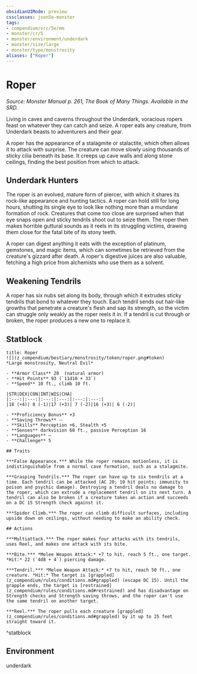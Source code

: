 ```yaml
---
obsidianUIMode: preview
cssclasses: json5e-monster
tags:
- compendium/src/5e/mm
- monster/cr/5
- monster/environment/underdark
- monster/size/large
- monster/type/monstrosity
aliases: ["Roper"]
---
```

# Roper
*Source: Monster Manual p. 261, The Book of Many Things. Available in the SRD.*  

Living in caves and caverns throughout the Underdark, voracious ropers feast on whatever they can catch and seize. A roper eats any creature, from Underdark beasts to adventurers and their gear.

A roper has the appearance of a stalagmite or stalactite, which often allows it to attack with surprise. The creature can move slowly using thousands of sticky cilia beneath its base. It creeps up cave walls and along stone ceilings, finding the best position from which to attack.

## Underdark Hunters

The roper is an evolved, mature form of piercer, with which it shares its rock-like appearance and hunting tactics. A roper can hold still for long hours, shutting its single eye to look like nothing more than a mundane formation of rock. Creatures that come too close are surprised when that eye snaps open and sticky tendrils shoot out to seize them. The roper then makes horrible guttural sounds as it reels in its struggling victims, drawing them close for the fatal bite of its stony teeth.

A roper can digest anything it eats with the exception of platinum, gemstones, and magic items, which can sometimes be retrieved from the creature's gizzard after death. A roper's digestive juices are also valuable, fetching a high price from alchemists who use them as a solvent.

## Weakening Tendrils

A roper has six nubs set along its body, through which it extrudes sticky tendrils that bond to whatever they touch. Each tendril sends out hair-like growths that penetrate a creature's flesh and sap its strength, so the victim can struggle only weakly as the roper reels it in. If a tendril is cut through or broken, the roper produces a new one to replace it.

## Statblock

```ad-statblock
title: Roper
![](z_compendium/bestiary/monstrosity/token/roper.png#token)
*Large monstrosity, Neutral Evil*

- **Armor Class** 20  (natural armor)
- **Hit Points** 93 (`11d10 + 33`)
- **Speed** 10 ft., climb 10 ft.

|STR|DEX|CON|INT|WIS|CHA|
|:---:|:---:|:---:|:---:|:---:|:---:|
|18 (+4)| 8 (-1)|17 (+3)| 7 (-2)|16 (+3)| 6 (-2)|

- **Proficiency Bonus** +3
- **Saving Throws** ⏤
- **Skills** Perception +6, Stealth +5
- **Senses** darkvision 60 ft., passive Perception 16
- **Languages** —
- **Challenge** 5

## Traits

***False Appearance.*** While the roper remains motionless, it is indistinguishable from a normal cave formation, such as a stalagmite.

***Grasping Tendrils.*** The roper can have up to six tendrils at a time. Each tendril can be attacked (AC 20; 10 hit points; immunity to poison and psychic damage). Destroying a tendril deals no damage to the roper, which can extrude a replacement tendril on its next turn. A tendril can also be broken if a creature takes an action and succeeds on a DC 15 Strength check against it.

***Spider Climb.*** The roper can climb difficult surfaces, including upside down on ceilings, without needing to make an ability check.

## Actions

***Multiattack.*** The roper makes four attacks with its tendrils, uses Reel, and makes one attack with its bite.

***Bite.*** *Melee Weapon Attack:* +7 to hit, reach 5 ft., one target. *Hit:* 22 (`4d8 + 4`) piercing damage.

***Tendril.*** *Melee Weapon Attack:* +7 to hit, reach 50 ft., one creature. *Hit:* The target is [grappled](z_compendium/rules/conditions.md#grappled) (escape DC 15). Until the grapple ends, the target is [restrained](z_compendium/rules/conditions.md#restrained) and has disadvantage on Strength checks and Strength saving throws, and the roper can't use the same tendril on another target.

***Reel.*** The roper pulls each creature [grappled](z_compendium/rules/conditions.md#grappled) by it up to 25 feet straight toward it.
```
^statblock

## Environment

underdark
